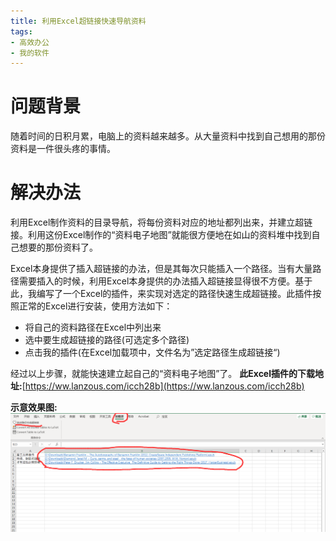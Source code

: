 ```yaml
---
title: 利用Excel超链接快速导航资料
tags: 
- 高效办公
- 我的软件
---
```

# 问题背景
随着时间的日积月累，电脑上的资料越来越多。从大量资料中找到自己想用的那份资料是一件很头疼的事情。
# 解决办法
利用Excel制作资料的目录导航，将每份资料对应的地址都列出来，并建立超链接。利用这份Excel制作的“资料电子地图”就能很方便地在如山的资料堆中找到自己想要的那份资料了。

Excel本身提供了插入超链接的办法，但是其每次只能插入一个路径。当有大量路径需要插入的时候，利用Excel本身提供的办法插入超链接显得很不方便。基于此，我编写了一个Excel的插件，来实现对选定的路径快速生成超链接。此插件按照正常的Excel进行安装，使用方法如下：
- 将自己的资料路径在Excel中列出来
- 选中要生成超链接的路径(可选定多个路径)
- 点击我的插件(在Excel加载项中，文件名为”选定路径生成超链接“)

经过以上步骤，就能快速建立起自己的“资料电子地图”了。
**此Excel插件的下载地址:**[https://ww.lanzous.com/icch28b](https://ww.lanzous.com/icch28b)

**示意效果图:**
![hyperlink](/assets/image/2020-05-07.png)
